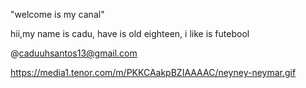 "welcome is my canal"

hii,my name is cadu, have is old eighteen, i like is futebool

@caduuhsantos13@gmail.com


https://media1.tenor.com/m/PKKCAakpBZIAAAAC/neyney-neymar.gif

